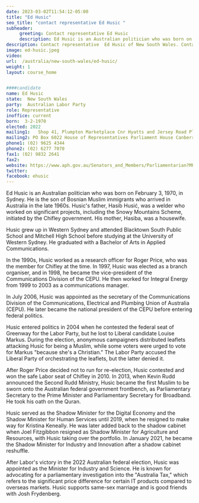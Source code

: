 ```yaml
---
date: 2023-03-02T11:54:12-05:00
title: "Ed Husic"
seo_title: "contact representative Ed Husic "
subheader:
     greeting: Contact representative Ed Husic
     description: Ed Husic is an Australian politician who was born on February 3, 1970, in Sydney. 
description: Contact representative  Ed Husic of New South Wales. Contact information for  Ed Husic includes email address, phone number, and mailing address.
image: ed-husic.jpeg
video:
url:  /australia/new-south-wales/ed-husic/
weight: 1
layout: course_home


####candidate
name: Ed Husic
state:	New South Wales
party:	Australian Labor Party
role: Representative
inoffice: current
born:  3-2-1970
elected: 2022
mailing1:	Shop 41, Plumpton Marketplace Cnr Hyatts and Jersey Road Plumpton, NSW, 2761
mailing2: PO Box 6022 House of Representatives Parliament House Canberra ACT 2600
phone1: (02) 9625 4344
phone2: (02) 6277 7070
fax1: (02) 9832 2641
fax2:
website: https://www.aph.gov.au/Senators_and_Members/Parliamentarian?MPID=91219
twitter:
facebook: ehusic
---
```


Ed Husic is an Australian politician who was born on February 3, 1970, in Sydney. He is the son of Bosnian Muslim immigrants who arrived in Australia in the late 1960s. Husic's father, Hasib Husić, was a welder who worked on significant projects, including the Snowy Mountains Scheme, initiated by the Chifley government. His mother, Hasiba, was a housewife.

Husic grew up in Western Sydney and attended Blacktown South Public School and Mitchell High School before studying at the University of Western Sydney. He graduated with a Bachelor of Arts in Applied Communications.

In the 1990s, Husic worked as a research officer for Roger Price, who was the member for Chifley at the time. In 1997, Husic was elected as a branch organiser, and in 1998, he became the vice-president of the Communications Division of the CEPU. He then worked for Integral Energy from 1999 to 2003 as a communications manager.

In July 2006, Husic was appointed as the secretary of the Communications Division of the Communications, Electrical and Plumbing Union of Australia (CEPU). He later became the national president of the CEPU before entering federal politics.

Husic entered politics in 2004 when he contested the federal seat of Greenway for the Labor Party, but he lost to Liberal candidate Louise Markus. During the election, anonymous campaigners distributed leaflets attacking Husic for being a Muslim, while some voters were urged to vote for Markus "because she's a Christian." The Labor Party accused the Liberal Party of orchestrating the leaflets, but the latter denied it.

After Roger Price decided not to run for re-election, Husic contested and won the safe Labor seat of Chifley in 2010. In 2013, when Kevin Rudd announced the Second Rudd Ministry, Husic became the first Muslim to be sworn onto the Australian federal government frontbench, as Parliamentary Secretary to the Prime Minister and Parliamentary Secretary for Broadband. He took his oath on the Quran.

Husic served as the Shadow Minister for the Digital Economy and the Shadow Minister for Human Services until 2019, when he resigned to make way for Kristina Keneally. He was later added back to the shadow cabinet when Joel Fitzgibbon resigned as Shadow Minister for Agriculture and Resources, with Husic taking over the portfolio. In January 2021, he became the Shadow Minister for Industry and Innovation after a shadow cabinet reshuffle.

After Labor's victory in the 2022 Australian federal election, Husic was appointed as the Minister for Industry and Science. He is known for advocating for a parliamentary investigation into the "Australia Tax," which refers to the significant price difference for certain IT products compared to overseas markets. Husic supports same-sex marriage and is good friends with Josh Frydenberg.